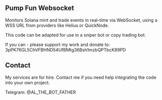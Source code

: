 ## Pump Fun Websocket ##

Monitors Solana mint and trade events in real-time via WebSocket, using a WSS URL from providers like Helius or QuickNode. 

This code can be adapted for use in a sniper bot or copy trading bot.

If you can - please support my work and donate to: 3pPK76GL5ChVFBHND54UfBMtg36Bsh1mzbQPTbcK89PD

## Contact ##

My services are for hire. Contact me if you need help integrating the code into your own project.

Telegram: @AL_THE_BOT_FATHER
